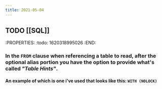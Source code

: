 ```yaml
---
title: 2021-05-04
---
```


## TODO [[SQL]] 
:PROPERTIES:
:todo: 1620318995026
:END:
### In the `FROM` clause when referencing a table to read, after the optional alias portion you have the option to provide what's called _"Table Hints"_.
#### An example of which is one i've used that looks like this: `WITH (NOLOCK)`
##
